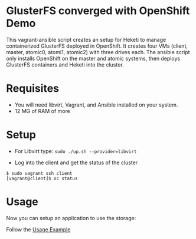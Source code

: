 # GlusterFS converged with OpenShift Demo

This vagrant-ansible script creates an setup for Heketi to manage containerized GlusterFS deployed in OpenShift.  It creates four VMs (client, master, atomic0, atomi1, atomic2) with three drives each.  The ansible script only installs OpenShift on the master and atomic systems, then deploys GlusterFS containers and Heketi into the cluster.

# Requisites

* You will need libvirt, Vagrant, and Ansible installed on your system.
* 12 MG of RAM of more

# Setup

* For Libvirt type: `sudo ./up.sh --provider=libvirt`

* Log into the client and get the status of the cluster

```
$ sudo vagrant ssh client
[vagrant@client]$ oc status
```

# Usage
Now you can setup an application to use the storage:

Follow the [Usage Example](https://github.com/heketi/heketi/wiki/OpenShift-Integration---Project-Aplo#usage-example)

